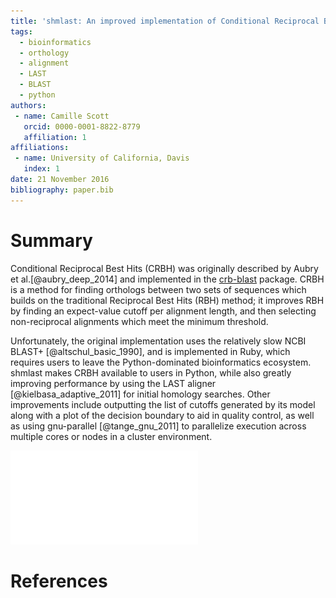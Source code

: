 ```yaml
---
title: 'shmlast: An improved implementation of Conditional Reciprocal Best Hits with LAST and Python'
tags:
  - bioinformatics
  - orthology
  - alignment
  - LAST
  - BLAST
  - python
authors:
 - name: Camille Scott
   orcid: 0000-0001-8822-8779
   affiliation: 1
affiliations:
 - name: University of California, Davis
   index: 1
date: 21 November 2016
bibliography: paper.bib
---
```


# Summary

Conditional Reciprocal Best Hits (CRBH) was originally described by Aubry et al.[@aubry_deep_2014] and
implemented in the [crb-blast](https://github.com/cboursnell/crb-blast) package. CRBH is a method
for finding orthologs between two sets of sequences which builds 
on the traditional Reciprocal Best Hits (RBH) method; it improves RBH by
finding an expect-value cutoff per alignment length, and then selecting non-reciprocal 
alignments which meet the minimum threshold.

Unfortunately, the original implementation uses the relatively slow NCBI BLAST+ 
[@altschul_basic_1990], and is implemented in Ruby, which requires users to leave 
the Python-dominated bioinformatics ecosystem. shmlast makes CRBH available to users in Python, while also greatly improving
performance by using the LAST aligner [@kielbasa_adaptive_2011] for initial homology searches.
Other improvements include outputting the list of cutoffs generated by its model along with a plot
of the decision boundary to aid in quality control, as well as using gnu-parallel [@tange_gnu_2011]
to parallelize execution across multiple cores or nodes in a cluster environment.

![A CRBH model generated by shmlast between *Schizosaccharomyces pombe* and *Rattus norvegicus*. Hits above the blue dotted line will be kept.](sacPom.cdna.fa.x.Rattus_norvegicus.UP000002494.ref.pep.fa.crbl.model.plot.pdf)

# References
